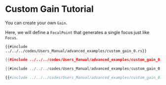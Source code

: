 # Custom Gain Tutorial

You can create your own `Gain`.

Here, we will define a `FocalPoint` that generates a single focus just like `Focus`.

```rust,edition2021
{{#include ../../../codes/Users_Manual/advanced_examples/custom_gain_0.rs}}
```

```cpp
{{#include ../../../codes/Users_Manual/advanced_examples/custom_gain_0.cpp}}
```

```cs
{{#include ../../../codes/Users_Manual/advanced_examples/custom_gain_0.cs}}
```

```python
{{#include ../../../codes/Users_Manual/advanced_examples/custom_gain_0.py}}
```
